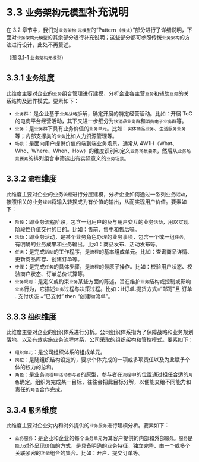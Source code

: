 # 3.3 `业务架构元模型`补充说明

在 3.2 章节中，我们对`业务架构` `元模型`的“Pattern（`模式`）”部分进行了详细说明，下面对`业务架构元模型`的其余部分进行补充说明；这些部分都可参照传统`业务架构`的方法进行设计，此处不再赘述。

（图 3.1-1 `业务架构元模型`）

## 3.3.1 `业务`维度

此维度主要对企业的`业务`组合管理进行建模，分析企业各主营`业务`和辅助`业务`的关系结构及运作模式。要素如下：

* `业务群`：是企业基于`业务战略`拆解，确定开展的特定经营活动。比如：开展 ToC 的电商平台经营活动，其下又进一步细分为`快消品业务群`和`消费电子业务群`等。
* `业务`：是`业务群`下具有业务价值的`业务单元`。比如：`实体商品业务`、`生活服务业务`等；内部支撑类的`业务`比如人力资源管理等。
* `场景`：是面向用户提供价值的端到端业务场景。通常从 4W1H（What、Who、Where、When、How）的维度识别和定义`业务场景要素`，然后从`业务场景要素`的排列组合中筛选出有实际意义的`业务场景`。

## 3.3.2 `流程`维度

此维度主要对企业的业务`流程`进行分层建模，分析企业如何通过一系列业务`活动`，按照相关的业务`规则`将输入转换成为有价值的输出，从而实现用户价值。要素如下：

* `阶段`：即业务流程阶段，包含一组用户的及与用户交互的业务`活动`，用以实现阶段性价值交付的目的。比如：售前、售中和售后等。
* `活动`：即业务活动，是某个业务角色办理的业务事项，包含一个或一组`任务`，有明确的业务成果和业务输出。比如：商品发布、活动发布等。
* `任务`：是完成`活动`的工作程序，是`流程`的基本组成单元。比如：查询商品详情、更新商品库存、创建订单等。
* `步骤`：是完成`任务`的具体步骤，是`流程`的最原子操作。比如：校验用户状态、校验商户状态、订单总价试算等。
* `业务规则`：是定义或约束`业务`某些方面的陈述，旨在维护`业务`结构或控制或影响`业务`行为，它描述`业务`过程与决策过程。比如：if订单.提货方式=“邮寄”且 订单 . 支付状态 =“已支付” then “创建物流单”。

## 3.3.3 `组织`维度

此维度主要对企业的组织体系进行分析。公司组织体系指为了保障战略和业务规划落地，以及有效实施业务流程体系，公司采取的组织架构和管控模式。要素如下：

* `组织单元`：是公司组织体系的组成单元。
* `岗位`：是随组织结构设定的，要求个体完成的一项或多项责任以及为此赋予个体的权力的总和。
* `角色`：是业务`流程`中`活动参与者`的原型，参与者在`流程`中的位置通过担任合适的`角色`确定。组织为完成某一目标，往往会把此目标分解，以便能交给不同能力和责任的`角色`合作完成。

## 3.3.4 `服务`维度

此维度主要对企业对内和对外提供的`业务服务`进行建模分析。要素如下：

* `业务服务`：是企业和企业的每个`业务单元`为其客户提供的内部和外部`服务`。`服务`是`能力`对外呈现价值的方式，是具备明确的业务特征，独立完整、由一个或多个关联紧密的`功能`组合的集合。比如：开户、提交订单等。

